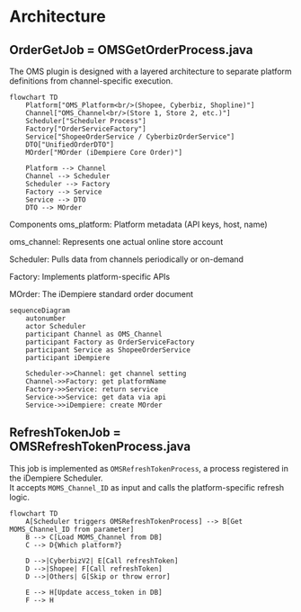 # Architecture

## OrderGetJob = OMSGetOrderProcess.java

The OMS plugin is designed with a layered architecture to separate platform definitions from channel-specific execution.



```mermaid
flowchart TD
    Platform["OMS_Platform<br/>(Shopee, Cyberbiz, Shopline)"]
    Channel["OMS_Channel<br/>(Store 1, Store 2, etc.)"]
    Scheduler["Scheduler Process"]
    Factory["OrderServiceFactory"]
    Service["ShopeeOrderService / CyberbizOrderService"]
    DTO["UnifiedOrderDTO"]
    MOrder["MOrder (iDempiere Core Order)"]

    Platform --> Channel
    Channel --> Scheduler
    Scheduler --> Factory
    Factory --> Service
    Service --> DTO
    DTO --> MOrder
```

Components
oms_platform: Platform metadata (API keys, host, name)

oms_channel: Represents one actual online store account

Scheduler: Pulls data from channels periodically or on-demand

Factory: Implements platform-specific APIs

MOrder: The iDempiere standard order document

```mermaid
sequenceDiagram
    autonumber
    actor Scheduler
    participant Channel as OMS_Channel
    participant Factory as OrderServiceFactory
    participant Service as ShopeeOrderService
    participant iDempiere

    Scheduler->>Channel: get channel setting
    Channel->>Factory: get platformName
    Factory->>Service: return service
    Service->>Service: get data via api 
    Service->>iDempiere: create MOrder
```
## RefreshTokenJob = OMSRefreshTokenProcess.java

This job is implemented as `OMSRefreshTokenProcess`, a process registered in the iDempiere Scheduler.  
It accepts `MOMS_Channel_ID` as input and calls the platform-specific refresh logic.

```mermaid
flowchart TD
    A[Scheduler triggers OMSRefreshTokenProcess] --> B[Get MOMS_Channel_ID from parameter]
    B --> C[Load MOMS_Channel from DB]
    C --> D{Which platform?}

    D -->|CyberbizV2| E[Call refreshToken]
    D -->|Shopee| F[Call refreshToken]
    D -->|Others| G[Skip or throw error]

    E --> H[Update access_token in DB]
    F --> H
```
